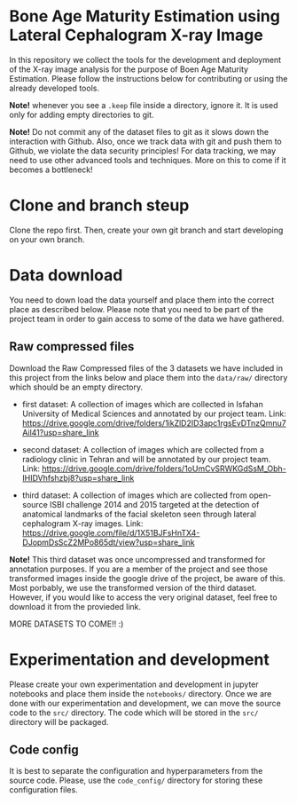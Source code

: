 # Bone Age Maturity Estimation using Lateral Cephalogram X-ray Image
In this repository we collect the tools for the development and deployment of the X-ray image analysis for the purpose of Boen Age Maturity Estimation. Please follow the instructions below for contributing or using the already developed tools.

**Note!** whenever you see a `.keep` file inside a directory, ignore it. It is used only for adding empty directories to git.

**Note!** Do not commit any of the dataset files to git as it slows down the interaction with Github. Also, once we track data with git and push them to Github, we violate the data security principles! For data tracking, we may need to use other advanced tools and techniques. More on this to come if it becomes a bottleneck!

# Clone and branch steup
Clone the repo first. Then, create your own git branch and start developing on your own branch.

# Data download
You need to down load the data yourself and place them into the correct place as described below. Please note that you need to be part of the project team in order to gain access to some of the data we have gathered.

## Raw compressed files
Download the Raw Compressed files of the 3 datasets we have included in this project from the links below and place them into the `data/raw/` directory which should be an empty directory.

* first dataset: 
A collection of images which are collected in Isfahan University of Medical Sciences and annotated by our project team.
Link: https://drive.google.com/drive/folders/1ikZlD2ID3apc1rgsEvDTnzQmnu7Ail41?usp=share_link

* second dataset:
A collection of images which are collected from a radiology clinic in Tehran and will be annotated by our project team.
Link: https://drive.google.com/drive/folders/1oUmCvSRWKGdSsM_Obh-IHIDVhfshzbj8?usp=share_link

* third dataset:
A collection of images which are collected from open-source ISBI challenge 2014 and 2015 targeted at the detection of anatomical landmarks of the facial skeleton seen through lateral cephalogram X-ray images.
Link: https://drive.google.com/file/d/1X51BJFsHnTX4-DJopmDsScZ2MPo865dt/view?usp=share_link

**Note!** This third dataset was once uncompressed and transformed for annotation purposes. If you are a member of the project and see those transformed images inside the google drive of the project, be aware of this. Most porbably, we use the transformed version of the third dataset. However, if you would like to access the very original dataset, feel free to download it from the provieded link.

MORE DATASETS TO COME!! :)

# Experimentation and development
Please create your own experimentation and development in jupyter notebooks and place them inside the `notebooks/` directory. Once we are done with our experimentation and development, we can move the source code to the `src/` directory. The code which will be stored in the `src/` directory will be packaged.

## Code config
It is best to separate the configuration and hyperparameters from the source code. Please, use the `code_config/` directory for storing these configuration files.
